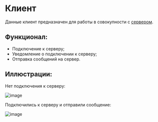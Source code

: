 # Клиент
Данные клиент предназначен для работы в совокупности с [сервером](https://github.com/NoTimeToPeace/QtTcpServer).

## Функционал:
- Подключение к серверу;
- Уведомление о подключении к серверу;
- Отправка сообщений на сервер.

## Иллюстрации:

Нет подключения к серверу:

![image](https://user-images.githubusercontent.com/54364982/184108840-4a71896b-3e6e-4c1d-bd12-8569e9dea1ef.png)

Подключились к серверу и отправили сообщение:

![image](https://user-images.githubusercontent.com/54364982/184109038-5e56c73d-c999-40d9-8874-571efb9d812b.png)
